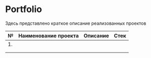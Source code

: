 # Portfolio
Здесь представлено краткое описание реализованных проектов

|**№**|**Наименование проекта**|**Описание**|**Стек**|
|---|---|---|---|
|1.   |   |   |   |
|   |   |   |   |
|   |   |   |   |
